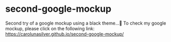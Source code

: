 # second-google-mockup
Second try of a google mockup using a black theme...🖤 
To check my google mockup, please click on the following link: https://carolunasilver.github.io/second-google-mockup/
